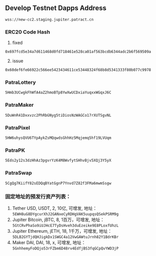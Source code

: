 ## Develop Testnet Dapps Address
```
wss://new-cc2.staging.jupiter.patract.cn
```

### ERC20 Code Hash
1. fixed
```
0x697fcd5e34a7d611468d0fd718461e528ca01af563bcdb6344adc2b6f569509a
```
2. issue
```
0x60def6fe66922c566ee5423434611ce53448324f68b8d5341333f80b077c9978
```
### PatraLottery
```
5Hmb3UCwgkFhWfA4aZ2hmoBTp8YwXwUCDxiaYuqxxWGqxJ6C
```
### PatraMaker
```
5DuWnR41Dxxvzc2PhRbGNyg5tiDiosNzWAGCo17rXUTSgvNL
```
### PatraPixel
```
5HW6uhysQVU6TYpAykZsMQqwdsGhhHz5Mqjemq5hf19LVUqm
```
### PatraPK
```
5Eds2y12s3dzHhAz3pgvrYzK4M8WvfytSHhvBjv5XQj3Y5yX
```
### PatraSwap
```
5CgQg7KiifY82sEDQqBYatGgnP7Ynvd7Z82f3FMa6mwmSsgw
```

### 固定地址的预发行资产列表：
1. Tether USD, USDT, 2, 10亿, 可增发,
   地址：`5EWH8uG8DYgcurXhJ2GANxeCyRDHgVAK5uupqsQSekPSRM9g`
1. Jupiter Bitcoin, jBTC, 8, 1百万，可增发,
   地址：`5GtCRvPhaSo9iUJHcE7TyDsHveh3duEzeike9E8PLoxfUhzL`
1. Jupiter Ethereum, jETH, 18, 1千万，可增发,
   地址：`5DLB2GYTjdQHJigkDx1SWGC4a12VwGAWtuJrnh82Y1BdrKBr`
1. Maker DAI, DAI, 18, x, 可增发,
   地址：`5GnhhemyFoDQjo53rFZbm6D48rv4EdfjBS3fqGCpQvYWD3jP`
